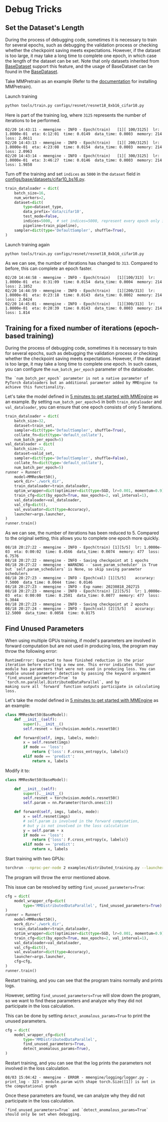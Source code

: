 # Debug Tricks

## Set the Dataset's Length

During the process of debugging code, sometimes it is necessary to train for several epochs, such as debugging the validation process or checking whether the checkpoint saving meets expectations. However, if the dataset is too large, it may take a long time to complete one epoch, in which case the length of the dataset can be set. Note that only datasets inherited from [BaseDataset](mmengine.dataset.BaseDataset) support this feature, and the usage of BaseDataset can be found in the [BaseDataset](../advanced_tutorials/basedataset.md).

Take MMPretrain as an example (Refer to the [documentation](https://mmpretrain.readthedocs.io/en/latest/get_started.html) for installing MMPretrain).

Launch training

```bash
python tools/train.py configs/resnet/resnet18_8xb16_cifar10.py
```

Here is part of the training log, where `3125` represents the number of iterations to be performed.

```
02/20 14:43:11 - mmengine - INFO - Epoch(train)   [1][ 100/3125]  lr: 1.0000e-01  eta: 6:12:01  time: 0.0149  data_time: 0.0003  memory: 214  loss: 2.0611
02/20 14:43:13 - mmengine - INFO - Epoch(train)   [1][ 200/3125]  lr: 1.0000e-01  eta: 4:23:08  time: 0.0154  data_time: 0.0003  memory: 214  loss: 2.0963
02/20 14:43:14 - mmengine - INFO - Epoch(train)   [1][ 300/3125]  lr: 1.0000e-01  eta: 3:46:27  time: 0.0146  data_time: 0.0003  memory: 214  loss: 1.9858
```

Turn off the training and set `indices` as `5000` in the `dataset` field in [configs/base/datasets/cifar10_bs16.py](https://github.com/open-mmlab/mmpretrain/blob/main/configs/_base_/datasets/cifar100_bs16.py).

```python
train_dataloader = dict(
    batch_size=16,
    num_workers=2,
    dataset=dict(
        type=dataset_type,
        data_prefix='data/cifar10',
        test_mode=False,
        indices=5000,  # set indices=5000, represent every epoch only iterator 5000 samples
        pipeline=train_pipeline),
    sampler=dict(type='DefaultSampler', shuffle=True),
)
```

Launch training again

```bash
python tools/train.py configs/resnet/resnet18_8xb16_cifar10.py
```

As we can see, the number of iterations has changed to `313`. Compared to before, this can complete an epoch faster.

```
02/20 14:44:58 - mmengine - INFO - Epoch(train)   [1][100/313]  lr: 1.0000e-01  eta: 0:31:09  time: 0.0154  data_time: 0.0004  memory: 214  loss: 2.1852
02/20 14:44:59 - mmengine - INFO - Epoch(train)   [1][200/313]  lr: 1.0000e-01  eta: 0:23:18  time: 0.0143  data_time: 0.0002  memory: 214  loss: 2.0424
02/20 14:45:01 - mmengine - INFO - Epoch(train)   [1][300/313]  lr: 1.0000e-01  eta: 0:20:39  time: 0.0143  data_time: 0.0003  memory: 214  loss: 1.814
```

## Training for a fixed number of iterations (epoch-based training)

During the process of debugging code, sometimes it is necessary to train for several epochs, such as debugging the validation process or checking whether the checkpoint saving meets expectations. However, if the dataset is too large, it may take a long time to complete one epoch. In such cases, you can configure the `num_batch_per_epoch` parameter of the dataloader.

```{note}
The `num_batch_per_epoch` parameter is not a native parameter of PyTorch dataloaders but an additional parameter added by MMEngine to achieve this functionality.
```

Let's take the model defined in [5 minutes to get started with MMEngine](../get_started/15_minutes.md) as an example. By setting `num_batch_per_epoch=5` in both `train_dataloader` and `val_dataloader`, you can ensure that one epoch consists of only 5 iterations.

```python
train_dataloader = dict(
    batch_size=32,
    dataset=train_set,
    sampler=dict(type='DefaultSampler', shuffle=True),
    collate_fn=dict(type='default_collate'),
    num_batch_per_epoch=5)
val_dataloader = dict(
    batch_size=32,
    dataset=valid_set,
    sampler=dict(type='DefaultSampler', shuffle=False),
    collate_fn=dict(type='default_collate'),
    num_batch_per_epoch=5)
runner = Runner(
    model=MMResNet50(),
    work_dir='./work_dir',
    train_dataloader=train_dataloader,
    optim_wrapper=dict(optimizer=dict(type=SGD, lr=0.001, momentum=0.9)),
    train_cfg=dict(by_epoch=True, max_epochs=2, val_interval=1),
    val_dataloader=val_dataloader,
    val_cfg=dict(),
    val_evaluator=dict(type=Accuracy),
    launcher=args.launcher,
)
runner.train()
```

As we can see, the number of iterations has been reduced to 5. Compared to the original setting, this allows you to complete one epoch more quickly.

```
08/18 20:27:22 - mmengine - INFO - Epoch(train) [1][5/5]  lr: 1.0000e-03  eta: 0:00:02  time: 0.4566  data_time: 0.0074  memory: 477  loss: 6.7576
08/18 20:27:22 - mmengine - INFO - Saving checkpoint at 1 epochs
08/18 20:27:22 - mmengine - WARNING - `save_param_scheduler` is True but `self.param_schedulers` is None, so skip saving parameter schedulers
08/18 20:27:23 - mmengine - INFO - Epoch(val) [1][5/5]    accuracy: 7.5000  data_time: 0.0044  time: 0.0146
08/18 20:27:23 - mmengine - INFO - Exp name: 20230818_202715
08/18 20:27:23 - mmengine - INFO - Epoch(train) [2][5/5]  lr: 1.0000e-03  eta: 0:00:00  time: 0.2501  data_time: 0.0077  memory: 477  loss: 5.3044
08/18 20:27:23 - mmengine - INFO - Saving checkpoint at 2 epochs
08/18 20:27:24 - mmengine - INFO - Epoch(val) [2][5/5]    accuracy: 12.5000  data_time: 0.0058  time: 0.0175
```

## Find Unused Parameters

When using multiple GPUs training, if model's parameters are involved in forward computation but are not used in producing loss, the program may throw the following error:

```
RuntimeError: Expected to have finished reduction in the prior iteration before starting a new one. This error indicates that your module has parameters that were not used in producing loss. You can enable unused parameter detection by passing the keyword argument `find_unused_parameters=True` to `torch.nn.parallel.DistributedDataParallel`, and by
making sure all `forward` function outputs participate in calculating loss.
```

Let's take the model defined in [5 minutes to get started with MMEngine](../get_started/15_minutes.md) as an example:

```python
class MMResNet50(BaseModel):
    def __init__(self):
        super().__init__()
        self.resnet = torchvision.models.resnet50()

    def forward(self, imgs, labels, mode):
        x = self.resnet(imgs)
        if mode == 'loss':
            return {'loss': F.cross_entropy(x, labels)}
        elif mode == 'predict':
            return x, labels
```

Modify it to:

```python
class MMResNet50(BaseModel):

    def __init__(self):
        super().__init__()
        self.resnet = torchvision.models.resnet50()
        self.param = nn.Parameter(torch.ones(1))

    def forward(self, imgs, labels, mode):
        x = self.resnet(imgs)
        # self.param is involved in the forward computation,
        # but y is not involved in the loss calculation
        y = self.param + x
        if mode == 'loss':
            return {'loss': F.cross_entropy(x, labels)}
        elif mode == 'predict':
            return x, labels
```

Start training with two GPUs:

```bash
torchrun --nproc-per-node 2 examples/distributed_training.py --launcher pytorch
```

The program will throw the error mentioned above.

This issue can be resolved by setting `find_unused_parameters=True`:

```python
cfg = dict(
    model_wrapper_cfg=dict(
        type='MMDistributedDataParallel', find_unused_parameters=True)
)
runner = Runner(
    model=MMResNet50(),
    work_dir='./work_dir',
    train_dataloader=train_dataloader,
    optim_wrapper=dict(optimizer=dict(type=SGD, lr=0.001, momentum=0.9)),
    train_cfg=dict(by_epoch=True, max_epochs=2, val_interval=1),
    val_dataloader=val_dataloader,
    val_cfg=dict(),
    val_evaluator=dict(type=Accuracy),
    launcher=args.launcher,
    cfg=cfg,
)
runner.train()
```

Restart training, and you can see that the program trains normally and prints logs.

However, setting `find_unused_parameters=True` will slow down the program, so we want to find these parameters and analyze why they did not participate in the loss calculation.

This can be done by setting `detect_anomalous_params=True` to print the unused parameters.

```python
cfg = dict(
    model_wrapper_cfg=dict(
        type='MMDistributedDataParallel',
        find_unused_parameters=True,
        detect_anomalous_params=True),
)
```

Restart training, and you can see that the log prints the parameters not involved in the loss calculation.

```
08/03 15:04:42 - mmengine - ERROR - mmengine/logging/logger.py - print_log - 323 - module.param with shape torch.Size([1]) is not in the computational graph
```

Once these parameters are found, we can analyze why they did not participate in the loss calculation.

```{important}
`find_unused_parameters=True` and `detect_anomalous_params=True` should only be set when debugging.
```
